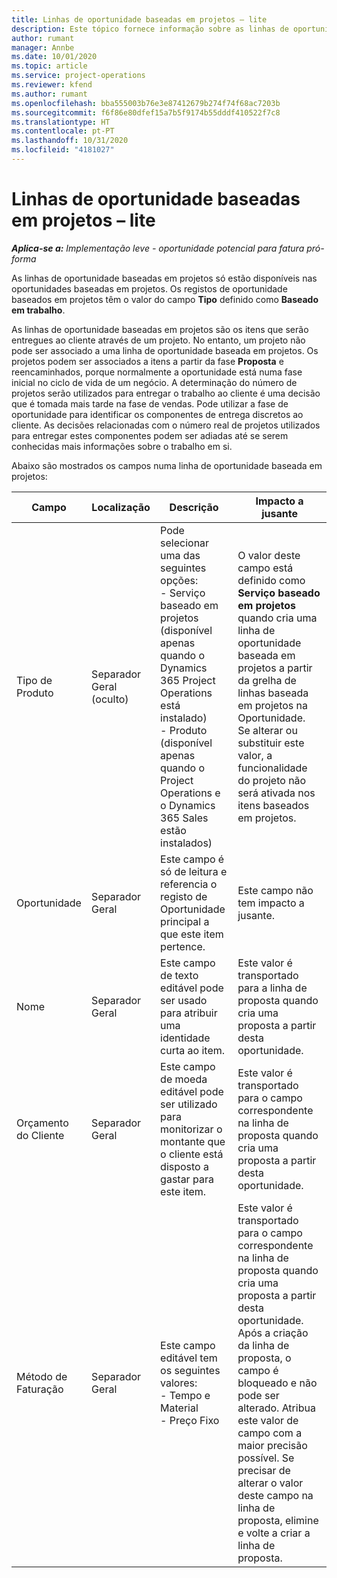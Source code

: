 ```yaml
---
title: Linhas de oportunidade baseadas em projetos – lite
description: Este tópico fornece informação sobre as linhas de oportunidade baseadas em projetos. (Pro)
author: rumant
manager: Annbe
ms.date: 10/01/2020
ms.topic: article
ms.service: project-operations
ms.reviewer: kfend
ms.author: rumant
ms.openlocfilehash: bba555003b76e3e87412679b274f74f68ac7203b
ms.sourcegitcommit: f6f86e80dfef15a7b5f9174b55dddf410522f7c8
ms.translationtype: HT
ms.contentlocale: pt-PT
ms.lasthandoff: 10/31/2020
ms.locfileid: "4181027"
---
```

# <a name="project-based-opportunity-lines---lite"></a>Linhas de oportunidade baseadas em projetos – lite

_**Aplica-se a:** Implementação leve - oportunidade potencial para fatura pró-forma_

As linhas de oportunidade baseadas em projetos só estão disponíveis nas oportunidades baseadas em projetos. Os registos de oportunidade baseados em projetos têm o valor do campo **Tipo** definido como **Baseado em trabalho**.

As linhas de oportunidade baseadas em projetos são os itens que serão entregues ao cliente através de um projeto. No entanto, um projeto não pode ser associado a uma linha de oportunidade baseada em projetos. Os projetos podem ser associados a itens a partir da fase **Proposta** e reencaminhados, porque normalmente a oportunidade está numa fase inicial no ciclo de vida de um negócio. A determinação do número de projetos serão utilizados para entregar o trabalho ao cliente é uma decisão que é tomada mais tarde na fase de vendas. Pode utilizar a fase de oportunidade para identificar os componentes de entrega discretos ao cliente. As decisões relacionadas com o número real de projetos utilizados para entregar estes componentes podem ser adiadas até se serem conhecidas mais informações sobre o trabalho em si.

Abaixo são mostrados os campos numa linha de oportunidade baseada em projetos:

| **Campo** | **Localização** | **Descrição** | **Impacto a jusante** |
| --- | --- | --- | --- |
| Tipo de Produto | Separador Geral (oculto) | Pode selecionar uma das seguintes opções:</br>- Serviço baseado em projetos (disponível apenas quando o Dynamics 365 Project Operations está instalado)</br>- Produto (disponível apenas quando o Project Operations e o Dynamics 365 Sales estão instalados) | O valor deste campo está definido como **Serviço baseado em projetos** quando cria uma linha de oportunidade baseada em projetos a partir da grelha de linhas baseada em projetos na Oportunidade. <br> Se alterar ou substituir este valor, a funcionalidade do projeto não será ativada nos itens baseados em projetos. |
| Oportunidade | Separador Geral | Este campo é só de leitura e referencia o registo de Oportunidade principal a que este item pertence. | Este campo não tem impacto a jusante. |
| Nome | Separador Geral | Este campo de texto editável pode ser usado para atribuir uma identidade curta ao item. | Este valor é transportado para a linha de proposta quando cria uma proposta a partir desta oportunidade. |
| Orçamento do Cliente | Separador Geral | Este campo de moeda editável pode ser utilizado para monitorizar o montante que o cliente está disposto a gastar para este item. | Este valor é transportado para o campo correspondente na linha de proposta quando cria uma proposta a partir desta oportunidade. |
| Método de Faturação | Separador Geral | Este campo editável tem os seguintes valores:</br>- Tempo e Material</br>- Preço Fixo | Este valor é transportado para o campo correspondente na linha de proposta quando cria uma proposta a partir desta oportunidade. Após a criação da linha de proposta, o campo é bloqueado e não pode ser alterado. Atribua este valor de campo com a maior precisão possível. Se precisar de alterar o valor deste campo na linha de proposta, elimine e volte a criar a linha de proposta. |
